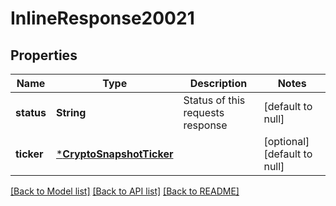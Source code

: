 # InlineResponse20021

## Properties
Name | Type | Description | Notes
------------ | ------------- | ------------- | -------------
**status** | **String** | Status of this requests response | [default to null]
**ticker** | [***CryptoSnapshotTicker**](CryptoSnapshotTicker.md) |  | [optional] [default to null]

[[Back to Model list]](../README.md#documentation-for-models) [[Back to API list]](../README.md#documentation-for-api-endpoints) [[Back to README]](../README.md)

